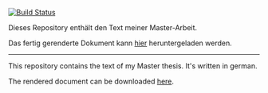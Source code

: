 [![Build Status](https://travis-ci.com/nevrome/neomod_textdev.svg?token=vxsQ9RjxoGASGtX4Q8jc&branch=master)](https://travis-ci.com/nevrome/neomod_textdev)

Dieses Repository enthält den Text meiner Master-Arbeit.

Das fertig gerenderte Dokument kann [hier](https://github.com/nevrome/neomod_textdev/raw/document/clemens_schmid_ma_thesis.pdf) heruntergeladen werden.

***

This repository contains the text of my Master thesis. It's written in german. 

The rendered document can be downloaded [here](https://github.com/nevrome/neomod_textdev/raw/document/clemens_schmid_ma_thesis.pdf).
